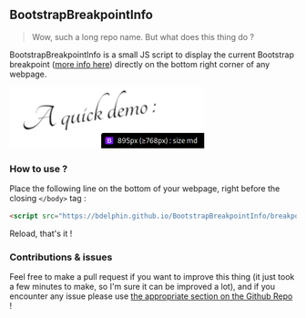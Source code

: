 ## BootstrapBreakpointInfo

> Wow, such a long repo name. But what does this thing do ?

BootstrapBreakpointInfo is a small JS script to display the current Bootstrap breakpoint ([more info here](https://getbootstrap.com/docs/5.0/layout/breakpoints/#available-breakpoints)) directly on the bottom right corner of any webpage.

![demo](screenshot.png)

### How to use ?

Place the following line on the bottom of your webpage, right before the closing `</body>` tag : 

```html
<script src="https://bdelphin.github.io/BootstrapBreakpointInfo/breakpoints.js"></script>
```

Reload, that's it !

### Contributions & issues

Feel free to make a pull request if you want to improve this thing (it just took a few minutes to make, so I'm sure it can be improved a lot), and if you encounter any issue please use [the appropriate section on the Github Repo](https://github.com/bdelphin/BootstrapBreakpointInfo/issues) !
